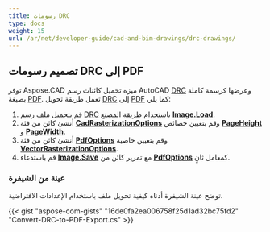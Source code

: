 ```yaml
---
title: رسومات DRC
type: docs
weight: 15
url: /ar/net/developer-guide/cad-and-bim-drawings/drc-drawings/
---
```


## **تصميم رسومات DRC إلى PDF**

توفر Aspose.CAD ميزة تحميل كائنات رسم AutoCAD [DRC](https://docs.fileformat.com/3d/drc/) وعرضها كرسمة كاملة بصيغة [PDF](https://docs.fileformat.com/pdf/). تعمل طريقة تحويل [DRC](https://docs.fileformat.com/3d/drc/) إلى [PDF](https://docs.fileformat.com/pdf/) كما يلي:

1. قم بتحميل ملف رسم [DRC](https://docs.fileformat.com/3d/drc/) باستخدام طريقة المصنع [**Image.Load**](https://reference.aspose.com/cad/net/aspose.cad.image/load/methods/2).
1. أنشئ كائن من فئة [**CadRasterizationOptions**](https://reference.aspose.com/cad/net/aspose.cad.imageoptions/cadrasterizationoptions) وقم بتعيين خصائص [**PageHeight**](https://reference.aspose.com/cad/net/aspose.cad.imageoptions/vectorrasterizationoptions/properties/pageheight) و [**PageWidth**](https://reference.aspose.com/cad/net/aspose.cad.imageoptions/vectorrasterizationoptions/properties/pagewidth).
1. أنشئ كائن من فئة [**PdfOptions**](https://reference.aspose.com/cad/net/aspose.cad.imageoptions/pdfoptions) وقم بتعيين خاصية [**VectorRasterizationOptions**](https://reference.aspose.com/cad/net/aspose.cad.imageoptions/vectorrasterizationoptions).
1. قم باستدعاء [**Image.Save**](https://reference.aspose.com/cad/net/aspose.cad/image/methods/save/index) مع تمرير كائن من [**PdfOptions**](https://reference.aspose.com/cad/net/aspose.cad.imageoptions/pdfoptions) كمعامل ثانٍ.

### عينة من الشيفرة

توضح عينة الشيفرة أدناه كيفية تحويل ملف باستخدام الإعدادات الافتراضية.


{{< gist "aspose-com-gists" "16de0fa2ea006758f25d1ad32bc75fd2" "Convert-DRC-to-PDF-Export.cs" >}}
